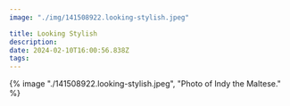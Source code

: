```yaml
---
image: "./img/141508922.looking-stylish.jpeg"

title: Looking Stylish
description: 
date: 2024-02-10T16:00:56.838Z
tags: 
---
```

{% image "./141508922.looking-stylish.jpeg", "Photo of Indy the Maltese." %}